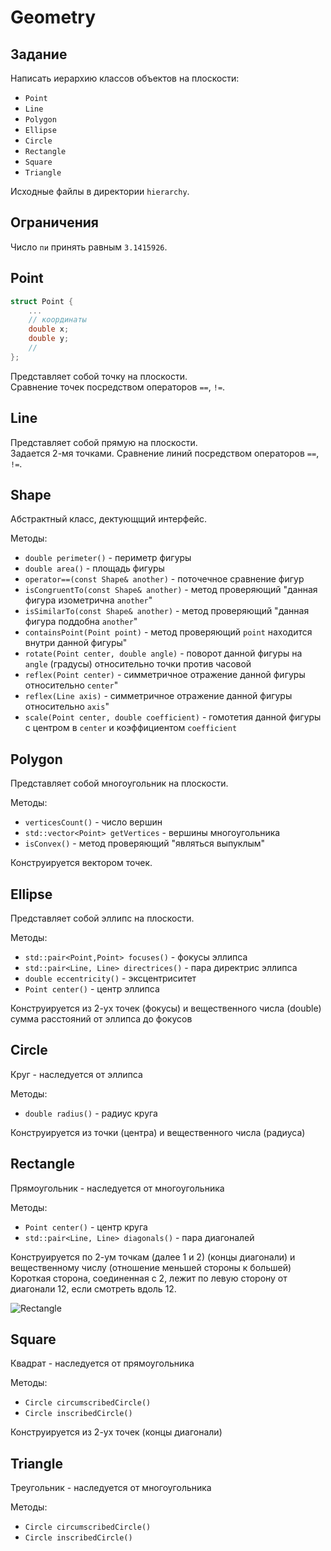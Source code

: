 # Geometry

## Задание

Написать иерархию классов объектов на плоскости:
* `Point`
* `Line`
* `Polygon`
* `Ellipse`
* `Circle`
* `Rectangle`
* `Square`
* `Triangle`

Исходные файлы в директории `hierarchy`.

## Ограничения

Число `пи` принять равным `3.1415926`.

## Point

```cpp
struct Point {
    ...
    // координаты
    double x;
    double y;
    //
};
```

Представляет собой точку на плоскости.</br>
Сравнение точек посредством операторов `==`, `!=`.

## Line

Представляет собой прямую на плоскости.</br>
Задается 2-мя точками. Сравнение линий посредством операторов `==`, `!=`.

## Shape

Абстрактный класс, дектующщий интерфейс.

Методы:
* `double perimeter()` - периметр фигуры
* `double area()` - площадь фигуры
* `operator==(const Shape& another)` - поточечное сравнение фигур
* `isCongruentTo(const Shape& another)` - метод проверяющий "данная фигура изометрична `another`"
* `isSimilarTo(const Shape& another)` - метод проверяющий "данная фигура поддобна `another`"
* `containsPoint(Point point)` - метод проверяющий `point` находится внутри данной фигуры"
* `rotate(Point center, double angle)` - поворот данной фигуры на `angle` (градусы) относительно точки против часовой
* `reflex(Point center)` - симметричное отражение данной фигуры относительно `center`"
* `reflex(Line axis)` - симметричное отражение данной фигуры относительно `axis`"
* `scale(Point center, double coefficient)` - гомотетия данной фигуры с центром в `center` и коэффициентом `coefficient`

## Polygon

Представляет собой многоугольник на плоскости.

Методы:
* `verticesCount()` - число вершин 
* `std::vector<Point> getVertices` - вершины многоугольника
* `isConvex()` - метод проверяющий "являться выпуклым"

Конструируется вектором точек.

## Ellipse

Представляет собой эллипс на плоскости.

Методы:
* `std::pair<Point,Point> focuses()` - фокусы эллипса
* `std::pair<Line, Line> directrices()` - пара директрис эллипса
* `double eccentricity()` - эксцентриситет
* `Point center()` - центр эллипса

Конструируется из 2-ух точек (фокусы) и вещественного числа (double) сумма расстояний от эллипса до фокусов

## Circle

Круг - наследуется от эллипса

Методы:
* `double radius()` - радиус круга

Конcтруируется из точки (центра) и вещественного числа (радиуса)

## Rectangle

Прямоугольник - наследуется от многоугольника 

Методы:
* `Point center()` - центр круга
* `std::pair<Line, Line> diagonals()` - пара диагоналей

Конструируется по 2-ум точкам (далее 1 и 2) (концы диагонали) и вещественному числу (отношение меньшей стороны к большей)</br>
Короткая сторона, соединенная с 2, лежит по левую сторону от диагонали 12, если смотреть вдоль 12.

![Rectangle](https://i.imgur.com/AlonLmh.jpg)

## Square

Квадрат - наследуется от прямоугольника

Методы:
* `Circle circumscribedCircle()`
* `Circle inscribedCircle()` 

Конструируется из 2-ух точек (концы диагонали)

## Triangle

Треугольник - наследуется от многоугольника

Методы:
* `Circle circumscribedCircle()`
* `Circle inscribedCircle()`